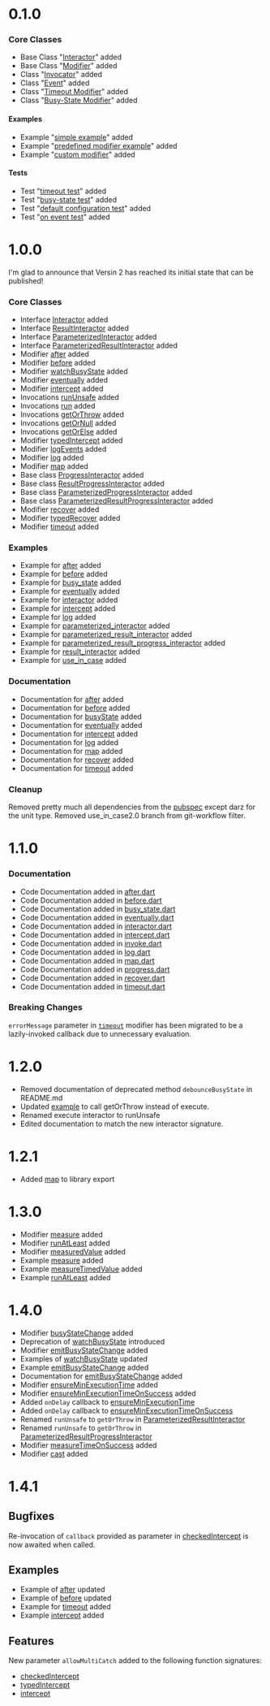 # 0.1.0

### Core Classes
- Base Class "[Interactor](lib/src/interactor.dart)" added
- Base Class "[Modifier](lib/src/modifier.dart)" added
- Class "[Invocator](lib/src/invocator.dart)" added
- Class "[Event](lib/src/event.dart)" added
- Class "[Timeout Modifier](lib/src/timeout_modifier.dart)" added
- Class "[Busy-State Modifier](lib/src/busy_state_modifier.dart)" added

#### Examples
- Example "[simple example](example/simple_example.dart)" added
- Example "[predefined modifier example](example/predefined_modifier_example.dart)" added
- Example "[custom modifier](example/custom_modifier_example.dart)" added

#### Tests
- Test "[timeout test](test/modifiers/timeout_test.dart)" added
- Test "[busy-state test](test/modifiers/busy_state_test.dart)" added
- Test "[default configuration test](test/default_configuration_test.dart)" added
- Test "[on event test](test/modifiers/on_event_test.dart)" added

# 1.0.0

I'm glad to announce that Versin 2 has reached its initial state that can be published!

### Core Classes
- Interface [Interactor](lib/src/interactor.dart) added
- Interface [ResultInteractor](lib/src/interactor.dart) added
- Interface [ParameterizedInteractor](lib/src/interactor.dart) added
- Interface [ParameterizedResultInteractor](lib/src/interactor.dart) added
- Modifier [after](lib/src/after.dart) added
- Modifier [before](lib/src/before.dart) added
- Modifier [watchBusyState](lib/src/busy_state.dart) added
- Modifier [eventually](lib/src/eventually.dart) added
- Modifier [intercept](lib/src/intercept.dart) added
- Invocations [runUnsafe](lib/src/invoke.dart) added
- Invocations [run](lib/src/invoke.dart) added
- Invocations [getOrThrow](lib/src/invoke.dart) added
- Invocations [getOrNull](lib/src/invoke.dart) added
- Invocations [getOrElse](lib/src/invoke.dart) added
- Modifier [typedIntercept](lib/src/intercept.dart) added
- Modifier [logEvents](lib/src/log.dart) added
- Modifier [log](lib/src/log.dart) added
- Modifier [map](lib/src/map.dart) added
- Base class [ProgressInteractor](lib/src/progress.dart) added
- Base class [ResultProgressInteractor](lib/src/progress.dart) added
- Base class [ParameterizedProgressInteractor](lib/src/progress.dart) added
- Base class [ParameterizedResultProgressInteractor](lib/src/progress.dart) added
- Modifier [recover](lib/src/recover.dart) added
- Modifier [typedRecover](lib/src/recover.dart) added
- Modifier [timeout](lib/src/timeout.dart) added

### Examples
- Example for [after](examples/after.dart) added
- Example for [before](examples/before.dart) added
- Example for [busy_state](examples/busy_state.dart) added
- Example for [eventually](examples/eventually.dart) added
- Example for [interactor](examples/interactor.dart) added
- Example for [intercept](examples/intercept.dart) added
- Example for [log](examples/log.dart) added
- Example for [parameterized_interactor](examples/parameterized_interactor.dart) added
- Example for [parameterized_result_interactor](examples/parameterized_result_interactor.dart) added
- Example for [parameterized_result_progress_interactor](examples/parameterized_result_progress_interactor.dart) added
- Example for [result_interactor](examples/result_interactor.dart) added
- Example for [use_in_case](examples/use_in_case.dart) added

### Documentation
- Documentation for [after](docs/after.drawio.svg) added
- Documentation for [before](docs/before.drawio.svg) added
- Documentation for [busyState](docs/busyState.drawio.svg) added
- Documentation for [eventually](docs/eventually.drawio.svg) added
- Documentation for [intercept](docs/intercept.drawio.svg) added
- Documentation for [log](docs/log.drawio.svg) added
- Documentation for [map](docs/map.drawio.svg) added
- Documentation for [recover](docs/recover.drawio.svg) added
- Documentation for [timeout](docs/timeout.drawio.svg) added

### Cleanup
Removed pretty much all dependencies from the [pubspec](./pubspec.yaml) except darz for the unit type.
Removed use_in_case2.0 branch from git-workflow filter.

# 1.1.0

### Documentation
- Code Documentation added in [after.dart](lib/src/after.dart)
- Code Documentation added in [before.dart](lib/src/before.dart)
- Code Documentation added in [busy_state.dart](lib/src/busy_state.dart)
- Code Documentation added in [eventually.dart](lib/src/eventually.dart)
- Code Documentation added in [interactor.dart](lib/src/interactor.dart)
- Code Documentation added in [intercept.dart](lib/src/intercept.dart)
- Code Documentation added in [invoke.dart](lib/src/invoke.dart)
- Code Documentation added in [log.dart](lib/src/log.dart)
- Code Documentation added in [map.dart](lib/src/map.dart)
- Code Documentation added in [progress.dart](lib/src/progress.dart)
- Code Documentation added in [recover.dart](lib/src/recover.dart)
- Code Documentation added in [timeout.dart](lib/src/timeout.dart)

### Breaking Changes

`errorMessage` parameter in [`timeout`](./lib/src/timeout.dart) modifier has been migrated to be a lazily-invoked callback due to unnecessary evaluation.

# 1.2.0

- Removed documentation of deprecated method `debounceBusyState` in README.md
- Updated [example](./example/use_in_case.dart) to call getOrThrow instead of execute.
- Renamed execute interactor to runUnsafe
- Edited documentation to match the new interactor signature.

# 1.2.1

- Added [map](lib/src/map.dart) to library export

# 1.3.0

- Modifier [measure](./lib/src/measure.dart) added
- Modifier [runAtLeast](./lib/src/run_at_least.dart) added
- Modifier [measuredValue](./lib/src/measure.dart) added
- Example [measure](./example/measure.dart) added
- Example [measureTimedValue](./example/measure_timed_value.dart) added
- Example [runAtLeast](./example/run_at_least.dart) added

# 1.4.0

- Modifier [busyStateChange](./lib/src/busy_state.dart) added
- Deprecation of [watchBusyState](./lib/src/busy_state.dart) introduced
- Modifier [emitBusyStateChange](./lib/src/busy_state.dart) added
- Examples of [watchBusyState](./example/busy_state.dart) updated
- Example [emitBusyStateChange](./example/emit_busy_state_change.dart) added
- Documentation for [emitBusyStateChange](./lib/src/busy_state.dart) added
- Modifier [ensureMinExecutionTime](./lib/src/ensure_min_execution_time.dart) added
- Modifier [ensureMinExecutionTimeOnSuccess](./lib/src/ensure_min_execution_time.dart) added
- Added `onDelay` callback to [ensureMinExecutionTime](./lib/src/ensure_min_execution_time.dart)
- Added `onDelay` callback to [ensureMinExecutionTimeOnSuccess](./lib/src/ensure_min_execution_time.dart)
- Renamed `runUnsafe` to `getOrThrow` in [ParameterizedResultInteractor](./lib/src/interactor.dart)
- Renamed `runUnsafe` to `getOrThrow` in [ParameterizedResultProgressInteractor](./lib/src/progress.dart)
- Modifier [measureTimeOnSuccess](./lib/src/measure.dart) added
- Modifier [cast](./lib/src/map.dart) added

# 1.4.1

## Bugfixes

Re-invocation of `callback` provided as parameter in [checkedIntercept](./lib/src/intercept.dart) is now awaited when called.

## Examples

- Example of [after](./lib/src/after.dart) updated
- Example of [before](./lib/src/before.dart) updated
- Example for [timeout](./lib/src/timeout.dart) added
- Example [intercept](./example/intercept_handled.dart) added

## Features

New parameter `allowMultiCatch` added to the following function signatures:

* [checkedIntercept](./lib/src/intercept.dart)
* [typedIntercept](./lib/src/intercept.dart)
* [intercept](./lib/src/intercept.dart)